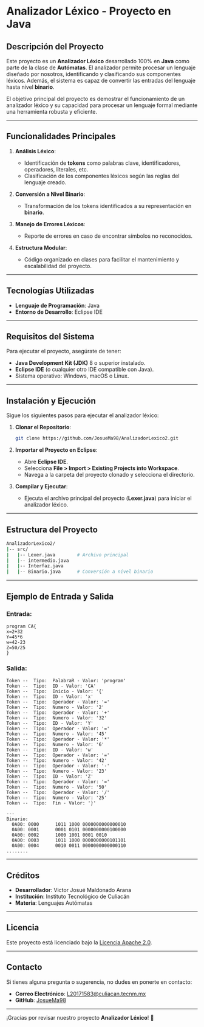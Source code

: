 # **Analizador Léxico - Proyecto en Java**

## **Descripción del Proyecto**
Este proyecto es un **Analizador Léxico** desarrollado 100% en **Java** como parte de la clase de **Autómatas**. El analizador permite procesar un lenguaje diseñado por nosotros, identificando y clasificando sus componentes léxicos. Además, el sistema es capaz de convertir las entradas del lenguaje hasta nivel **binario**.

El objetivo principal del proyecto es demostrar el funcionamiento de un analizador léxico y su capacidad para procesar un lenguaje formal mediante una herramienta robusta y eficiente.

---

## **Funcionalidades Principales**
1. **Análisis Léxico**:
   - Identificación de **tokens** como palabras clave, identificadores, operadores, literales, etc.
   - Clasificación de los componentes léxicos según las reglas del lenguaje creado.

2. **Conversión a Nivel Binario**:
   - Transformación de los tokens identificados a su representación en **binario**.

3. **Manejo de Errores Léxicos**:
   - Reporte de errores en caso de encontrar símbolos no reconocidos.

4. **Estructura Modular**:
   - Código organizado en clases para facilitar el mantenimiento y escalabilidad del proyecto.

---

## **Tecnologías Utilizadas**
- **Lenguaje de Programación**: Java
- **Entorno de Desarrollo**: Eclipse IDE

---

## **Requisitos del Sistema**
Para ejecutar el proyecto, asegúrate de tener:
- **Java Development Kit (JDK)** 8 o superior instalado.
- **Eclipse IDE** (o cualquier otro IDE compatible con Java).
- Sistema operativo: Windows, macOS o Linux.

---

## **Instalación y Ejecución**
Sigue los siguientes pasos para ejecutar el analizador léxico:

1. **Clonar el Repositorio**:
   ```bash
   git clone https://github.com/JosueMa98/AnalizadorLexico2.git
   ```

2. **Importar el Proyecto en Eclipse**:
   - Abre **Eclipse IDE**.
   - Selecciona **File > Import > Existing Projects into Workspace**.
   - Navega a la carpeta del proyecto clonado y selecciona el directorio.

3. **Compilar y Ejecutar**:
   - Ejecuta el archivo principal del proyecto (**Lexer.java**) para iniciar el analizador léxico.
   
---

## **Estructura del Proyecto**
```bash
AnalizadorLexico2/
|-- src/
|   |-- Lexer.java        # Archivo principal
|   |-- intermedio.java               
|   |-- Interfaz.java               
|   |-- Binario.java      # Conversión a nivel binario
```

---

## **Ejemplo de Entrada y Salida**
### **Entrada**:
```plaintext
program CA{ 
x=2+32
Y=45*6
w=42-23
Z=50/25 
}
```

### **Salida**:
```plaintext
Token --  Tipo:  PalabraR - Valor: 'program'
Token --  Tipo:  ID - Valor: 'CA'
Token --  Tipo:  Inicio - Valor: '{'
Token --  Tipo:  ID - Valor: 'x'
Token --  Tipo:  Operador - Valor: '='
Token --  Tipo:  Numero - Valor: '2'
Token --  Tipo:  Operador - Valor: '+'
Token --  Tipo:  Numero - Valor: '32'
Token --  Tipo:  ID - Valor: 'Y'
Token --  Tipo:  Operador - Valor: '='
Token --  Tipo:  Numero - Valor: '45'
Token --  Tipo:  Operador - Valor: '*'
Token --  Tipo:  Numero - Valor: '6'
Token --  Tipo:  ID - Valor: 'w'
Token --  Tipo:  Operador - Valor: '='
Token --  Tipo:  Numero - Valor: '42'
Token --  Tipo:  Operador - Valor: '-'
Token --  Tipo:  Numero - Valor: '23'
Token --  Tipo:  ID - Valor: 'Z'
Token --  Tipo:  Operador - Valor: '='
Token --  Tipo:  Numero - Valor: '50'
Token --  Tipo:  Operador - Valor: '/'
Token --  Tipo:  Numero - Valor: '25'
Token --  Tipo:  Fin - Valor: '}'

---
Binario:
  0A00: 0000 	  1011 1000 0000000000000010 
  0A00: 0001 	  0001 0101 0000000000100000 
  0A00: 0002 	  1000 1001 0001 0010
  0A00: 0003 	  1011 1000 0000000000101101 
  0A00: 0004 	  0010 0011 0000000000000110
........
```

---

## **Créditos**
- **Desarrollador**: Victor Josué Maldonado Arana
- **Institución**: Instituto Tecnológico de Culiacán
- **Materia**: Lenguajes Autómatas

---

## **Licencia**
Este proyecto está licenciado bajo la [Licencia Apache 2.0](LICENSE).

---

## **Contacto**
Si tienes alguna pregunta o sugerencia, no dudes en ponerte en contacto:
- **Correo Electrónico**: [L20171583@culiacan.tecnm.mx](L20171583@culiacan.tecnm.mx)
- **GitHub**: [JosueMa98](https://github.com/JosueMa98)

---

¡Gracias por revisar nuestro proyecto **Analizador Léxico**! 🚀

